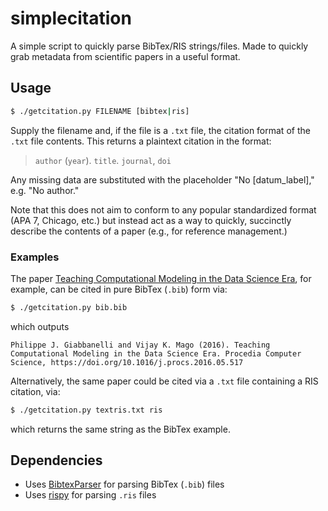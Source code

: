 # simplecitation
A simple script to quickly parse BibTex/RIS strings/files. Made to quickly grab metadata from scientific papers in a useful format.

## Usage

```bash
$ ./getcitation.py FILENAME [bibtex|ris]
```

Supply the filename and, if the file is a `.txt` file, the citation format of the `.txt` file contents. This returns a plaintext citation in the format:

> `author` (`year`). `title`. `journal`, `doi`

Any missing data are substituted with the placeholder "No [datum\_label]," e.g. "No author."

Note that this does not aim to conform to any popular standardized format (APA 7, Chicago, etc.) but instead act as a way to quickly, succinctly describe the contents of a paper (e.g., for reference management.)

### Examples

The paper [Teaching Computational Modeling in the Data Science Era](https://www.sciencedirect.com/science/article/pii/S1877050916310055), for example, can be cited in pure BibTex (`.bib`) form via:

```bash
$ ./getcitation.py bib.bib
```

which outputs

```
Philippe J. Giabbanelli and Vijay K. Mago (2016). Teaching Computational Modeling in the Data Science Era. Procedia Computer Science, https://doi.org/10.1016/j.procs.2016.05.517
```

Alternatively, the same paper could be cited via a `.txt` file containing a RIS citation, via:

```bash
$ ./getcitation.py textris.txt ris
```

which returns the same string as the BibTex example.



## Dependencies
* Uses [BibtexParser](https://bibtexparser.readthedocs.io/en/master/) for parsing BibTex (`.bib`) files
* Uses [rispy](https://pypi.org/project/rispy/#description) for parsing `.ris` files

